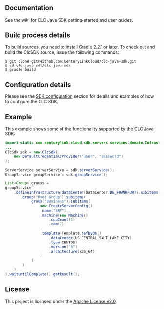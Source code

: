 Documentation
-------------
See the [wiki](.) for CLC Java SDK getting-started and user guides.

Build process details
---------------------
To build sources, you need to install Gradle 2.2.1 or later. To check out and build the ClcSDK source, issue the following commands:

```
$ git clone git@github.com:CenturyLinkCloud/clc-java-sdk.git
$ cd clc-java-sdk/clc-java-sdk
$ gradle build
```

Configuration details
---------------------

Please see the [SDK configuration](./2.11-SDK-configuration) section for details and examples of how to configure the CLC SDK.

Example
-------
This example shows some of the functionality supported by the CLC Java SDK:
```java
import static com.centurylink.cloud.sdk.servers.services.domain.InfrastructureConfig.dataCenter;
...
ClcSdk sdk = new ClcSdk(
    new DefaultCredentialsProvider("user", "password")
);

ServerService serverService = sdk.serverService();
GroupService groupService = sdk.groupService();

List<Group> groups = 
groupService
    .defineInfrastructure(dataCenter(DataCenter.DE_FRANKFURT).subitems(
        group("Root Group").subitems(
            group("Business").subitems(
                new CreateServerConfig()
                .name("SRV")
                .machine(new Machine()
                    .cpuCount(1)
                    .ram(2)
                )
                .template(Template.refByOs()
                    .dataCenter(US_CENTRAL_SALT_LAKE_CITY)
                    .type(CENTOS)
                    .version("6")
                    .architecture(x86_64)
                )
            )
        )
    )
).waitUntilComplete().getResult();
```

License
-------
This project is licensed under the [Apache License v2.0](http://www.apache.org/licenses/LICENSE-2.0.html).